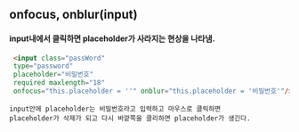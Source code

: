 ## onfocus, onblur(input)

#### input내에서 클릭하면 placeholder가 사라지는 현상을 나타냄.

```html
 <input class="passWord" 
 type="password" 
 placeholder="비밀번호" 
 required maxlength="18"
 onfocus="this.placeholder = ''" onblur="this.placeholder = '비밀번호'"/>
```

    input안에 placeholder는 비밀번호라고 입력하고 마우스로 클릭하면
    placeholder가 삭제가 되고 다시 바깥쪽을 클리하면 placeholder가 생긴다.
 
